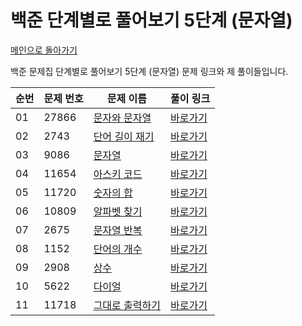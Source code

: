 # 백준 단계별로 풀어보기 5단계 (문자열)

[메인으로 돌아가기](https://github.com/younjun1234/Baekjoon/tree/main)

백준 문제집 단계별로 풀어보기 5단계 (문자열) 문제 링크와 제 풀이들입니다.

| 순번 | 문제 번호 | 문제 이름 | 풀이 링크 |
|----------|----------|----------|----------|
| 01 | 27866 | 	[문자와 문자열](https://www.acmicpc.net/problem/27866) | [바로가기](https://github.com/younjun1234/Baekjoon/blob/main/%EB%AC%B8%EC%9E%90%EC%97%B4/%EB%AC%B8%EC%9E%90%EC%99%80%20%EB%AC%B8%EC%9E%90%EC%97%B4.java)
| 02 | 2743 | [단어 길이 재기](https://www.acmicpc.net/problem/2743) | [바로가기](https://github.com/younjun1234/Baekjoon/blob/main/%EB%AC%B8%EC%9E%90%EC%97%B4/%EB%8B%A8%EC%96%B4%20%EA%B8%B8%EC%9D%B4%20%EC%9E%AC%EA%B8%B0.java) |
| 03 | 9086  | [문자열](https://www.acmicpc.net/problem/9086) | [바로가기](https://github.com/younjun1234/Baekjoon/blob/main/%EB%AC%B8%EC%9E%90%EC%97%B4/%EB%AC%B8%EC%9E%90%EC%97%B4.java) |
| 04 | 11654 | [아스키 코드](https://www.acmicpc.net/problem/11654) | [바로가기](https://github.com/younjun1234/Baekjoon/blob/main/%EB%AC%B8%EC%9E%90%EC%97%B4/%EC%95%84%EC%8A%A4%ED%82%A4%20%EC%BD%94%EB%93%9C.java) |
| 05 | 11720 | [숫자의 합](https://www.acmicpc.net/problem/11720) | [바로가기](https://github.com/younjun1234/Baekjoon/blob/main/%EB%AC%B8%EC%9E%90%EC%97%B4/%EC%88%AB%EC%9E%90%EC%9D%98%20%ED%95%A9.java) |
| 06 | 10809 | [알파벳 찾기](https://www.acmicpc.net/problem/10809) | [바로가기](https://github.com/younjun1234/Baekjoon/blob/main/%EB%AC%B8%EC%9E%90%EC%97%B4/%EC%95%8C%ED%8C%8C%EB%B2%B3%20%EC%B0%BE%EA%B8%B0.java) |
| 07 | 2675 | [문자열 반복](https://www.acmicpc.net/problem/2675) | [바로가기](https://github.com/younjun1234/Baekjoon/blob/main/%EB%AC%B8%EC%9E%90%EC%97%B4/%EB%AC%B8%EC%9E%90%EC%97%B4%20%EB%B0%98%EB%B3%B5.java) |
| 08 | 1152 | [단어의 개수](https://www.acmicpc.net/problem/1152) | [바로가기](https://github.com/younjun1234/Baekjoon/blob/main/%EB%AC%B8%EC%9E%90%EC%97%B4/%EB%8B%A8%EC%96%B4%EC%9D%98%20%EA%B0%9C%EC%88%98.java) |
| 09 | 2908 | [상수](https://www.acmicpc.net/problem/2908) | [바로가기](https://github.com/younjun1234/Baekjoon/blob/main/%EB%AC%B8%EC%9E%90%EC%97%B4/%EC%83%81%EC%88%98.java) |
| 10 | 5622 | [다이얼](https://www.acmicpc.net/problem/5622) | [바로가기](https://github.com/younjun1234/Baekjoon/blob/main/%EB%AC%B8%EC%9E%90%EC%97%B4/%EB%8B%A4%EC%9D%B4%EC%96%BC.java) |
| 11 | 11718 | [그대로 출력하기](https://www.acmicpc.net/problem/11718) | [바로가기](https://github.com/younjun1234/Baekjoon/blob/main/%EB%AC%B8%EC%9E%90%EC%97%B4/%EA%B7%B8%EB%8C%80%EB%A1%9C%20%EC%B6%9C%EB%A0%A5%ED%95%98%EA%B8%B0.java) |

